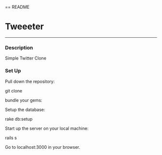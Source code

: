 == README

# Tweeeter
----
### Description
Simple Twitter Clone

### Set Up
Pull down the repository:

git clone 

bundle your gems:

Setup the database:

rake db:setup

Start up the server on your local machine:

rails s

Go to localhost:3000 in your browser.
